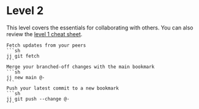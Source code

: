 # Level 2

This level covers the essentials for collaborating with others. You can also review the [level 1 cheat sheet](./level_1.md).

````admonish info title="Cheat Sheet"
Fetch updates from your peers
```sh
jj git fetch
```
Merge your branched-off changes with the main bookmark
```sh
jj new main @-
```
Push your latest commit to a new bookmark
```sh
jj git push --change @-
```
````
